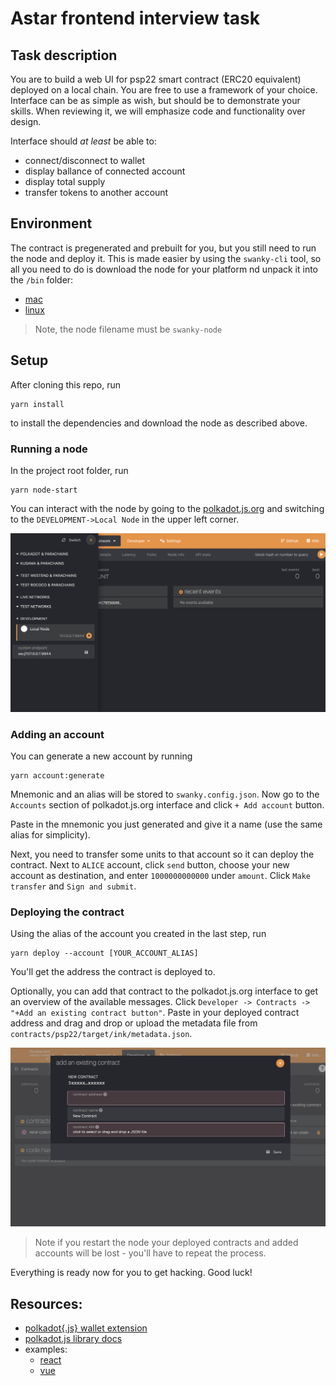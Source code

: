 # Astar frontend interview task

## Task description

You are to build a web UI for psp22 smart contract (ERC20 equivalent) deployed on a local chain.
You are free to use a framework of your choice.
Interface can be as simple as wish, but should be to demonstrate your skills. When reviewing it, we will emphasize code and functionality over design.

Interface should _at least_ be able to:

- connect/disconnect to wallet
- display ballance of connected account
- display total supply
- transfer tokens to another account

## Environment

The contract is pregenerated and prebuilt for you, but you still need to run the node and deploy it.
This is made easier by using the `swanky-cli` tool, so all you need to do is download the node for your platform nd unpack it into the `/bin` folder:

- [mac](https://github.com/AstarNetwork/swanky-node/releases/download/v0.10.0/swanky-node-v0.10.0-macOS-x86_64.tar.gz)
- [linux](https://github.com/AstarNetwork/swanky-node/releases/download/v0.10.0/swanky-node-v0.10.0-ubuntu-x86_64.tar.gz)

> Note, the node filename must be `swanky-node`

## Setup

After cloning this repo, run

```
yarn install
```

to install the dependencies and download the node as described above.

### Running a node

In the project root folder, run

```
yarn node-start
```

You can interact with the node by going to the [polkadot.js.org](https://polkadot.js.org/apps) and switching to the `DEVELOPMENT->Local Node` in the upper left corner.

![Switching node](/img/scrn1.png?raw=true "Switching node")

### Adding an account

You can generate a new account by running

```
yarn account:generate
```

Mnemonic and an alias will be stored to `swanky.config.json`.
Now go to the `Accounts` section of polkadot.js.org interface and click `+ Add account` button.

Paste in the mnemonic you just generated and give it a name (use the same alias for simplicity).

Next, you need to transfer some units to that account so it can deploy the contract.
Next to `ALICE` account, click `send` button, choose your new account as destination, and enter `1000000000000` under `amount`.
Click `Make transfer` and `Sign and submit`.

### Deploying the contract

Using the alias of the account you created in the last step, run

```
yarn deploy --account [YOUR_ACCOUNT_ALIAS]
```

You'll get the address the contract is deployed to.

Optionally, you can add that contract to the polkadot.js.org interface to get an overview of the available messages.
Click `Developer -> Contracts -> "+Add an existing contract button"`.
Paste in your deployed contract address and drag and drop or upload the metadata file from `contracts/psp22/target/ink/metadata.json`.

![Adding contract](/img/scrn2.png?raw=true "Adding contract")

> Note if you restart the node your deployed contracts and added accounts will be lost - you'll have to repeat the process.

Everything is ready now for you to get hacking. Good luck!

## Resources:

- [polkadot{.js} wallet extension](https://polkadot.js.org/extension/)
- [polkadot.js library docs](https://polkadot.js.org/docs/)
- examples:
  - [react](https://github.com/polkadot-js/ui/tree/master/packages/example-react)
  - [vue](https://github.com/polkadot-js/ui/tree/master/packages/example-vue)
